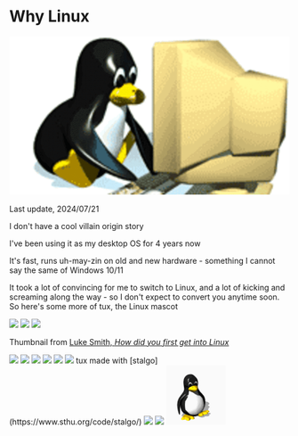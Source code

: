<style>body { background: url(.pix/tux2.gif) no-repeat top left; }</style>

# Why Linux

<img src=.pix/tux1.gif>

Last update, 2024/07/21 

I don't have a cool villain origin story

I've been using it as my desktop OS for 4 years now

It's fast, runs uh-may-zin on old and new hardware - something I cannot say the same of Windows 10/11

It took a lot of convincing for me to switch to Linux, and a lot of kicking and screaming along the way - so I don't expect to convert you anytime soon. So here's some more of tux, the Linux mascot

<img src=".pix/tux_cig_carton1.avif" style="width:150px; height: auto;">
<img src=".pix/tux_cig_carton2.avif" style="width:150px; height: auto;">

<img src=".pix/tux_the_dealer.avif" style="width:250px; height: auto;">

Thumbnail from [Luke Smith, _How did you first get into Linux_](https://youtu.be/_hNMfVIsyIc?si=RKIhsbqADLwir8Yq)

<img src=".pix/tux_slackware1.avif" style="width:150px; height: auto;">
<img src=".pix/tux_slackware2.avif" style="width:150px; height: auto;">
<img src=".pix/tux_zombie.avif" style="width:150px; height: auto;">
<img src=".pix/tux_xray.avif" style="width:250px; height: auto;">
<img src=".pix/tux_giant.avif" style="width:250px; height: auto;">

<img src=".pix/tux_lines.avif" style="width:150px; height: auto;">
tux made with [stalgo](https://www.sthu.org/code/stalgo/)

<img src=".pix/tux_bugcatcher.avif" style="width:100px; height: auto;">
<img src=".pix/tux3.avif" style="width:100px; height: auto;">

<img src=.pix/tux3.gif>
